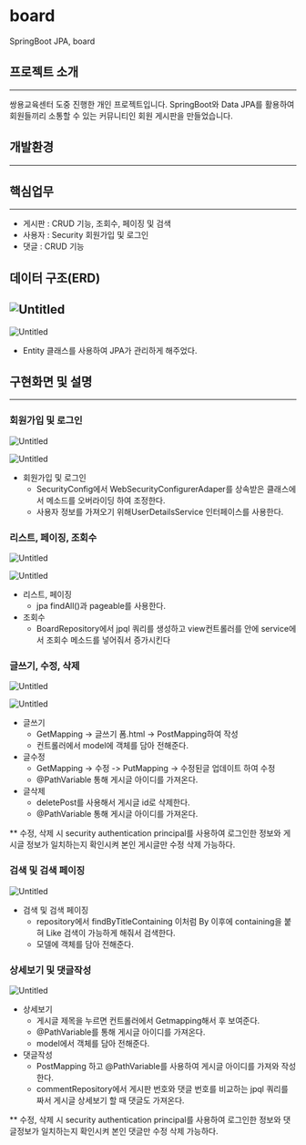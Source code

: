 # board
SpringBoot JPA, board

## 프로젝트 소개

---

쌍용교육센터 도중 진행한 개인 프로젝트입니다. SpringBoot와 Data JPA를 활용하여 회원들끼리 소통할 수 있는 커뮤니티인 회원 게시판을 만들었습니다.

## 개발환경

---

## 핵심업무

---

- 게시판 : CRUD 기능, 조회수, 페이징 및 검색
- 사용자 : Security 회원가입 및 로그인
- 댓글 : CRUD 기능

## 데이터 구조(ERD)
![Untitled](https://user-images.githubusercontent.com/73234708/187394365-e1f05b50-91b3-4241-af6a-fe8a0498b58b.png)
---

![Untitled](https://s3-us-west-2.amazonaws.com/secure.notion-static.com/9899a58b-c24d-459d-bea6-116c40139ce4/Untitled.png)

- Entity 클래스를 사용하여 JPA가 관리하게 해주었다.

## 구현화면 및 설명

---

### 회원가입 및 로그인

![Untitled](https://s3-us-west-2.amazonaws.com/secure.notion-static.com/d0a09927-7e0c-40fd-a259-2dc49d8c7173/Untitled.png)

![Untitled](https://s3-us-west-2.amazonaws.com/secure.notion-static.com/fa5daa5e-c584-45e2-9966-7feef3edd7eb/Untitled.png)

- 회원가입 및 로그인
    - SecurityConfig에서 WebSecurityConfigurerAdaper를 상속받은 클래스에서 메소드를 오버라이딩 하여 조정한다.
    - 사용자 정보를 가져오기 위해UserDetailsService 인터페이스를 사용한다.

### 리스트, 페이징, 조회수

![Untitled](https://s3-us-west-2.amazonaws.com/secure.notion-static.com/b9861dd7-1bd8-463a-884f-0cfa554d62e4/Untitled.png)

![Untitled](https://s3-us-west-2.amazonaws.com/secure.notion-static.com/18b5e754-cd82-4d90-9ed7-e80b5cc48ca3/Untitled.png)

- 리스트, 페이징
    - jpa findAll()과 pageable를 사용한다.
- 조회수
    - BoardRepository에서 jpql 쿼리를 생성하고 view컨트롤러를 안에 service에서 조회수 메소드를 넣어줘서 증가시킨다

### 글쓰기, 수정, 삭제

![Untitled](https://s3-us-west-2.amazonaws.com/secure.notion-static.com/620f57e7-7af8-43c7-9cf6-cc0dcca62bb1/Untitled.png)

![Untitled](https://s3-us-west-2.amazonaws.com/secure.notion-static.com/2eed1bab-ed16-4ab0-9d57-e7ff2c8fc7c0/Untitled.png)

- 글쓰기
    - GetMapping -> 글쓰기 폼.html -> PostMapping하여 작성
    - 컨트롤러에서 model에 객체를 담아 전해준다.
- 글수정
    - GetMapping -> 수정 -> PutMapping -> 수정된글 업데이트 하여 수정
    - @PathVariable 통해 게시글 아이디를 가져온다.
- 글삭제
    - deletePost를 사용해서 게시글 id로 삭제한다.
    - @PathVariable 통해 게시글 아이디를 가져온다.

** 수정, 삭제 시 security authentication principal를 사용하여 로그인한 정보와 게시글 정보가 일치하는지 확인시켜 본인 게시글만 수정 삭제 가능하다.

### 검색 및 검색 페이징

![Untitled](https://s3-us-west-2.amazonaws.com/secure.notion-static.com/cede5049-a55a-4ea0-9ebe-d41087989c70/Untitled.png)

- 검색 및 검색 페이징
    - repository에서 findByTitleContaining 이처럼 By 이후에 containing을 붙혀 Like 검색이 가능하게 해줘서 검색한다.
    - 모델에 객체를 담아 전해준다.

### 상세보기 및 댓글작성

![Untitled](https://s3-us-west-2.amazonaws.com/secure.notion-static.com/9255fa6b-4cc4-461f-b948-e571ebe4f4e8/Untitled.png)

- 상세보기
    - 게시글 제목을 누르면 컨트롤러에서 Getmapping해서 후 보여준다.
    - @PathVariable를 통해 게시글 아이디를 가져온다.
    - model에서 객체를 담아 전해준다.
- 댓글작성
    - PostMapping 하고 @PathVariable를 사용하여 게시글 아이디를 가져와 작성한다.
    - commentRepository에서 게시판 번호와 댓글 번호를 비교하는 jpql 쿼리를 짜서 게시글 상세보기 할 때 댓글도 가져온다.

** 수정, 삭제 시 security authentication principal를 사용하여 로그인한 정보와 댓글정보가 일치하는지 확인시켜 본인 댓글만 수정 삭제 가능하다.
